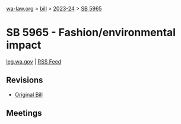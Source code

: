 [wa-law.org](/) > [bill](/bill/) > [2023-24](/bill/2023-24/) > [SB 5965](/bill/2023-24/sb/5965/)

# SB 5965 - Fashion/environmental impact
[leg.wa.gov](https://app.leg.wa.gov/billsummary?BillNumber=5965&Year=2023&Initiative=false) | [RSS Feed](./rss.xml)

## Revisions
* [Original Bill](1/)

## Meetings